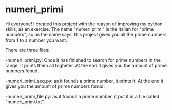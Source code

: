 # numeri_primi

Hi everyone!
I created this project with the reason of improving my python skills, as an exercise.
The name "numeri primi" is the italian for "prime numbers", so as the name says,
this project gives you all the prime numbers from 1 to a number you want.

There are three files:

-numeri_primi.py: Once it has finished to search for prime numbers in the range, it prints them all togheter. At the end it gives you the amount of prime numbers fonud.

-numeri_primi_seq.py: as it founds a prime number, it prints it. At the end it gives you the amount of prime numbers fonud.

-numeri_primi_file.py: as it founds a prime number, it put it in a file called "numeri_primi.txt".
